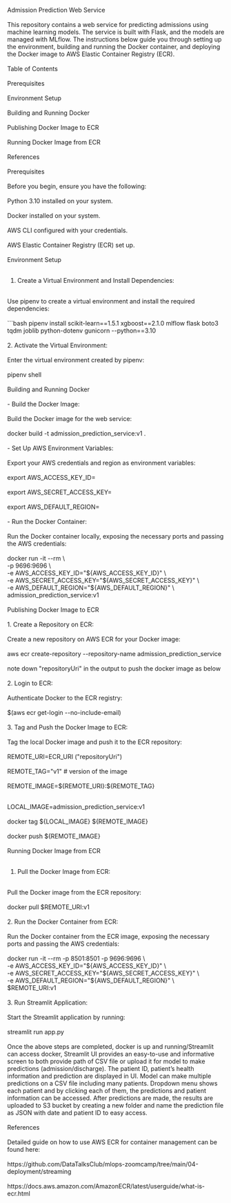 Admission Prediction Web Service<br/>
<br/>
This repository contains a web service for predicting admissions using machine learning models. The service is built with Flask, and the models are managed with MLflow. The instructions below guide you through setting up the environment, building and running the Docker container, and deploying the Docker image to AWS Elastic Container Registry (ECR).<br/>
<br/>
Table of Contents<br/>
<br/>
Prerequisites<br/>
<br/>
Environment Setup<br/>
<br/>
Building and Running Docker<br/>
<br/>
Publishing Docker Image to ECR<br/>
<br/>
Running Docker Image from ECR<br/>
<br/>
References<br/>
<br/>
Prerequisites<br/>
<br/>
Before you begin, ensure you have the following:<br/>
<br/>
Python 3.10 installed on your system.<br/>
<br/>
Docker installed on your system.<br/>
<br/>
AWS CLI configured with your credentials.<br/>
<br/>
AWS Elastic Container Registry (ECR) set up.<br/>
<br/>
Environment Setup<br/>
<br/>
1.	Create a Virtual Environment and Install Dependencies:<br/>
<br/>
Use pipenv to create a virtual environment and install the required dependencies:<br/>
<br/>
```bash
pipenv install scikit-learn==1.5.1 xgboost==2.1.0 mlflow flask boto3 tqdm joblib python-dotenv gunicorn --python==3.10<br/>
<br/>
2.	Activate the Virtual Environment:<br/>
<br/>
Enter the virtual environment created by pipenv:<br/>
<br/>
pipenv shell<br/>
<br/>
Building and Running Docker<br/>
<br/>
- Build the Docker Image:<br/>
<br/>
Build the Docker image for the web service:<br/>
<br/>
docker build -t admission_prediction_service:v1 .<br/>
<br/>
- Set Up AWS Environment Variables:<br/>
<br/>
Export your AWS credentials and region as environment variables:<br/>
<br/>
export AWS_ACCESS_KEY_ID=<your_aws_access_key_id><br/>
<br/>
export AWS_SECRET_ACCESS_KEY=<your_aws_secret_access_key><br/>
<br/>
export AWS_DEFAULT_REGION=<your_aws_region><br/>
<br/>
- Run the Docker Container:<br/>
<br/>
Run the Docker container locally, exposing the necessary ports and passing the AWS credentials:<br/>
<br/>
docker run -it --rm \<br/>
    -p 9696:9696 \<br/>
    -e AWS_ACCESS_KEY_ID="${AWS_ACCESS_KEY_ID}" \<br/>
    -e AWS_SECRET_ACCESS_KEY="${AWS_SECRET_ACCESS_KEY}" \<br/>
    -e AWS_DEFAULT_REGION="${AWS_DEFAULT_REGION}" \<br/>
    admission_prediction_service:v1<br/>
<br/>
Publishing Docker Image to ECR<br/>
<br/>
1.	Create a Repository on ECR:<br/>
<br/>
Create a new repository on AWS ECR for your Docker image:<br/>
<br/>
aws ecr create-repository --repository-name admission_prediction_service<br/>
<br/>
note down "repositoryUri" in the output to push the docker image as below<br/>
<br/>
2.	Login to ECR:<br/>
<br/>
Authenticate Docker to the ECR registry:<br/>
<br/>
$(aws ecr get-login --no-include-email)<br/>
<br/>
3.	Tag and Push the Docker Image to ECR:<br/>
<br/>
Tag the local Docker image and push it to the ECR repository:<br/>
<br/>
REMOTE_URI=ECR_URI ("repositoryUri")<br/>
<br/>
REMOTE_TAG="v1"  # version of the image<br/>
<br/>
REMOTE_IMAGE=${REMOTE_URI}:${REMOTE_TAG}<br/>
<br/>

LOCAL_IMAGE=admission_prediction_service:v1<br/>
<br/>
docker tag ${LOCAL_IMAGE} ${REMOTE_IMAGE}<br/>
<br/>
docker push ${REMOTE_IMAGE}<br/>
<br/>
Running Docker Image from ECR<br/>
<br/>
1.	Pull the Docker Image from ECR:<br/>
<br/>
Pull the Docker image from the ECR repository:<br/>
<br/>
docker pull $REMOTE_URI:v1<br/>
<br/>
2.	Run the Docker Container from ECR:<br/>
<br/>
Run the Docker container from the ECR image, exposing the necessary ports and passing the AWS credentials:<br/>
<br/>
docker run -it --rm -p 8501:8501 -p 9696:9696 \<br/>
   -e AWS_ACCESS_KEY_ID="${AWS_ACCESS_KEY_ID}" \<br/>
   -e AWS_SECRET_ACCESS_KEY="${AWS_SECRET_ACCESS_KEY}" \<br/>
   -e AWS_DEFAULT_REGION="${AWS_DEFAULT_REGION}" \<br/>
   $REMOTE_URI:v1<br/>
<br/>
3.	Run Streamlit Application:<br/>
<br/>
Start the Streamlit application by running:<br/>
<br/>
streamlit run app.py<br/>
<br/>
Once the above steps are completed, docker is up and running/Streamlit can access docker, Streamlit UI provides an easy-to-use and informative screen to both provide path of CSV file or upload it for model to make predictions (admission/discharge). The patient ID, patient’s health information and prediction are displayed in UI. Model can make multiple predictions on a CSV file including many patients. Dropdown menu shows each patient and by clicking each of them, the predictions and patient information can be accessed. After predictions are made, the results are uploaded to S3 bucket by creating a new folder and name the prediction file as JSON with date and patient ID to easy access.<br/>
<br/>
References<br/>
<br/>
Detailed guide on how to use AWS ECR for container management can be found here: <br/>
<br/>
https://github.com/DataTalksClub/mlops-zoomcamp/tree/main/04-deployment/streaming<br/>
<br/>
https://docs.aws.amazon.com/AmazonECR/latest/userguide/what-is-ecr.html<br/>
<br/>


